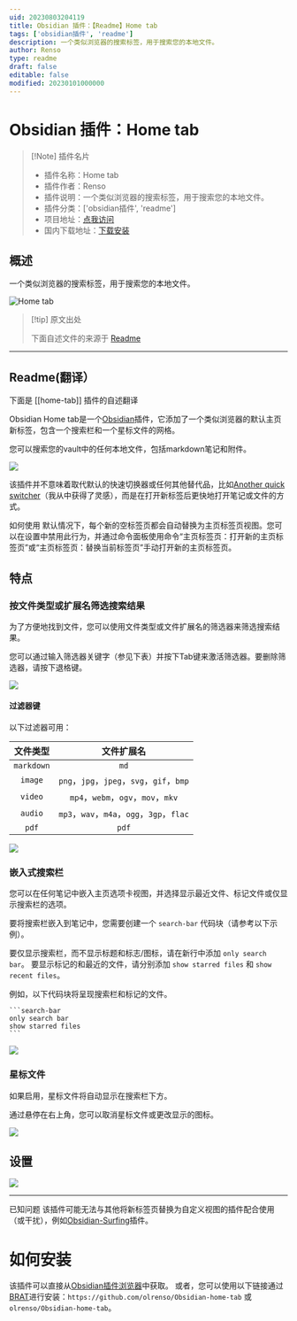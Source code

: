 ```yaml
---
uid: 20230803204119
title: Obsidian 插件：【Readme】Home tab
tags: ['obsidian插件', 'readme']
description: 一个类似浏览器的搜索标签，用于搜索您的本地文件。
author: Renso
type: readme
draft: false
editable: false
modified: 20230101000000
---
```


# Obsidian 插件：Home tab

> [!Note] 插件名片
> - 插件名称：Home tab
> - 插件作者：Renso
> - 插件说明：一个类似浏览器的搜索标签，用于搜索您的本地文件。
> - 插件分类：['obsidian插件', 'readme']
> - 项目地址：[点我访问](https://github.com/olrenso/obsidian-home-tab)
> - 国内下载地址：[下载安装](https://pkmer.cn/products/plugin/pluginMarket/?home-tab)

## 概述

一个类似浏览器的搜索标签，用于搜索您的本地文件。

![Home tab](https://cdn.pkmer.cn/covers/home-tab.png!pkmer)

> [!tip] 原文出处
> 
>下面自述文件的来源于 [Readme](https://ghproxy.net/https://raw.githubusercontent.com/olrenso/obsidian-home-tab/main/README.md)
> 

---

## Readme(翻译）

下面是 [[home-tab]] 插件的自述翻译


Obsidian Home tab是一个[Obsidian](https://obsidian.md/)插件，它添加了一个类似浏览器的默认主页新标签，包含一个搜索栏和一个星标文件的网格。

您可以搜索您的vault中的任何本地文件，包括markdown笔记和附件。

![](images/home-tab.png)

该插件并不意味着取代默认的快速切换器或任何其他替代品，比如[Another quick switcher](https://github.com/tadashi-aikawa/obsidian-another-quick-switcher)（我从中获得了灵感），而是在打开新标签后更快地打开笔记或文件的方式。

如何使用
默认情况下，每个新的空标签页都会自动替换为主页标签页视图。您可以在设置中禁用此行为，并通过命令面板使用命令“主页标签页：打开新的主页标签页”或“主页标签页：替换当前标签页”手动打开新的主页标签页。

## 特点

### 按文件类型或扩展名筛选搜索结果
为了方便地找到文件，您可以使用文件类型或文件扩展名的筛选器来筛选搜索结果。

您可以通过输入筛选器关键字（参见下表）并按下Tab键来激活筛选器。要删除筛选器，请按下退格键。

![](images/search_filters.png)

#### 过滤器键
以下过滤器可用：

| 文件类型 | 文件扩展名 | 
| :-: | :-: | 
| `markdown` | `md`|
| `image` | `png`，`jpg`，`jpeg`，`svg`，`gif`，`bmp` | 
| `video` | `mp4`，`webm`，`ogv`，`mov`，`mkv` |
| `audio` | `mp3`，`wav`，`m4a`，`ogg`，`3gp`，`flac` |
| `pdf` | `pdf` |  

![](images/filters_gif.gif)

### 嵌入式搜索栏
您可以在任何笔记中嵌入主页选项卡视图，并选择显示最近文件、标记文件或仅显示搜索栏的选项。

要将搜索栏嵌入到笔记中，您需要创建一个 `search-bar` 代码块（请参考以下示例）。

要仅显示搜索栏，而不显示标题和标志/图标，请在新行中添加 `only search bar`。
要显示标记的和最近的文件，请分别添加 `show starred files` 和 `show recent files`。

例如，以下代码块将呈现搜索栏和标记的文件。
````text
```search-bar
only search bar
show starred files
```
````

![](images/embedded_searchbar.png)

### 星标文件
如果启用，星标文件将自动显示在搜索栏下方。

通过悬停在右上角，您可以取消星标文件或更改显示的图标。

![](images/starred_files-options.png)

## 设置

![](images/settings-tab.png)

---

已知问题
该插件可能无法与其他将新标签页替换为自定义视图的插件配合使用（或干扰），例如[Obsidian-Surfing](https://github.com/PKM-er/Obsidian-Surfing)插件。

# 如何安装
该插件可以直接从[Obsidian插件浏览器](https://obsidian.md/plugins?id=home-tab)中获取。
或者，您可以使用以下链接通过[BRAT](https://github.com/TfTHacker/obsidian42-brat)进行安装：`https://github.com/olrenso/Obsidian-home-tab` 或 `olrenso/Obsidian-home-tab`。




